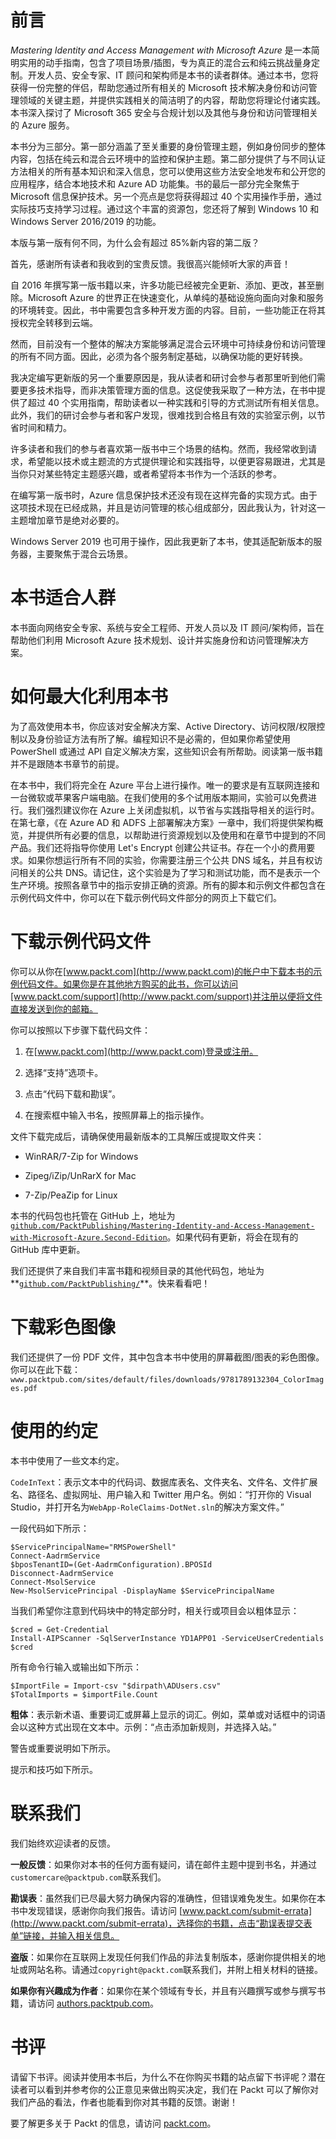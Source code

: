 # 前言

*Mastering Identity and Access Management with Microsoft Azure* 是一本简明实用的动手指南，包含了项目场景/插图，专为真正的混合云和纯云挑战量身定制。开发人员、安全专家、IT 顾问和架构师是本书的读者群体。通过本书，您将获得一份完整的伴侣，帮助您通过所有相关的 Microsoft 技术解决身份和访问管理领域的关键主题，并提供实践相关的简洁明了的内容，帮助您将理论付诸实践。本书深入探讨了 Microsoft 365 安全与合规计划以及其他与身份和访问管理相关的 Azure 服务。

本书分为三部分。第一部分涵盖了至关重要的身份管理主题，例如身份同步的整体内容，包括在纯云和混合云环境中的监控和保护主题。第二部分提供了与不同认证方法相关的所有基本知识和深入信息，您可以使用这些方法安全地发布和公开您的应用程序，结合本地技术和 Azure AD 功能集。书的最后一部分完全聚焦于 Microsoft 信息保护技术。另一个亮点是您将获得超过 40 个实用操作手册，通过实际技巧支持学习过程。通过这个丰富的资源包，您还将了解到 Windows 10 和 Windows Server 2016/2019 的功能。

本版与第一版有何不同，为什么会有超过 85%新内容的第二版？

首先，感谢所有读者和我收到的宝贵反馈。我很高兴能倾听大家的声音！

自 2016 年撰写第一版书籍以来，许多功能已经被完全更新、添加、更改，甚至删除。Microsoft Azure 的世界正在快速变化，从单纯的基础设施向面向对象和服务的环境转变。因此，书中需要包含多种开发方面的内容。目前，一些功能正在将其授权完全转移到云端。

然而，目前没有一个整体的解决方案能够满足混合云环境中可持续身份和访问管理的所有不同方面。因此，必须为各个服务制定基础，以确保功能的更好转换。

我决定编写更新版的另一个重要原因是，我从读者和研讨会参与者那里听到他们需要更多技术指导，而非决策管理方面的信息。这促使我采取了一种方法，在书中提供了超过 40 个实用指南，帮助读者以一种实践和引导的方式测试所有相关信息。此外，我们的研讨会参与者和客户发现，很难找到合格且有效的实验室示例，以节省时间和精力。

许多读者和我们的参与者喜欢第一版书中三个场景的结构。然而，我经常收到请求，希望能以技术或主题流的方式提供理论和实践指导，以便更容易跟进，尤其是当你只对某些特定主题感兴趣，或者希望将本书作为一个活跃的参考。

在编写第一版书时，Azure 信息保护技术还没有现在这样完备的实现方式。由于这项技术现在已经成熟，并且是访问管理的核心组成部分，因此我认为，针对这一主题增加章节是绝对必要的。

Windows Server 2019 也可用于操作，因此我更新了本书，使其适配新版本的服务器，主要聚焦于混合云场景。

# 本书适合人群

本书面向网络安全专家、系统与安全工程师、开发人员以及 IT 顾问/架构师，旨在帮助他们利用 Microsoft Azure 技术规划、设计并实施身份和访问管理解决方案。

# 如何最大化利用本书

为了高效使用本书，你应该对安全解决方案、Active Directory、访问权限/权限控制以及身份验证方法有所了解。编程知识不是必需的，但如果你希望使用 PowerShell 或通过 API 自定义解决方案，这些知识会有所帮助。阅读第一版书籍并不是跟随本书章节的前提。

在本书中，我们将完全在 Azure 平台上进行操作。唯一的要求是有互联网连接和一台微软或苹果客户端电脑。在我们使用的多个试用版本期间，实验可以免费进行。我们强烈建议你在 Azure 上关闭虚拟机，以节省与实践指导相关的运行时。在第七章，《在 Azure AD 和 ADFS 上部署解决方案》一章中，我们将提供架构概览，并提供所有必要的信息，以帮助进行资源规划以及使用和在章节中提到的不同产品。我们还将指导你使用 Let's Encrypt 创建公共证书。存在一个小的费用要求。如果你想运行所有不同的实验，你需要注册三个公共 DNS 域名，并且有权访问相关的公共 DNS。请记住，这个实验是为了学习和测试功能，而不是表示一个生产环境。按照各章节中的指示安排正确的资源。所有的脚本和示例文件都包含在示例代码文件中，你可以在下载示例代码文件部分的网页上下载它们。

# 下载示例代码文件

你可以从你在[www.packt.com](http://www.packt.com)的帐户中下载本书的示例代码文件。如果你是在其他地方购买的此书，你可以访问[www.packt.com/support](http://www.packt.com/support)并注册以便将文件直接发送到你的邮箱。

你可以按照以下步骤下载代码文件：

1.  在[www.packt.com](http://www.packt.com)登录或注册。

1.  选择“支持”选项卡。

1.  点击“代码下载和勘误”。

1.  在搜索框中输入书名，按照屏幕上的指示操作。

文件下载完成后，请确保使用最新版本的工具解压或提取文件夹：

+   WinRAR/7-Zip for Windows

+   Zipeg/iZip/UnRarX for Mac

+   7-Zip/PeaZip for Linux

本书的代码包也托管在 GitHub 上，地址为[`github.com/PacktPublishing/Mastering-Identity-and-Access-Management-with-Microsoft-Azure.Second-Edition`](https://github.com/PacktPublishing/Mastering-Identity-and-Access-Management-with-Microsoft-Azure.Second-Edition)。如果代码有更新，将会在现有的 GitHub 库中更新。

我们还提供了来自我们丰富书籍和视频目录的其他代码包，地址为**[`github.com/PacktPublishing/`](https://github.com/PacktPublishing/)**。快来看看吧！

# 下载彩色图像

我们还提供了一份 PDF 文件，其中包含本书中使用的屏幕截图/图表的彩色图像。你可以在此下载：`www.packtpub.com/sites/default/files/downloads/9781789132304_ColorImages.pdf`

# 使用的约定

本书中使用了一些文本约定。

`CodeInText`：表示文本中的代码词、数据库表名、文件夹名、文件名、文件扩展名、路径名、虚拟网址、用户输入和 Twitter 用户名。例如：“打开你的 Visual Studio，并打开名为`WebApp-RoleClaims-DotNet.sln`的解决方案文件。”

一段代码如下所示：

```
$ServicePrincipalName="RMSPowerShell"
Connect-AadrmService
$bposTenantID=(Get-AadrmConfiguration).BPOSId
Disconnect-AadrmService
Connect-MsolService
New-MsolServicePrincipal -DisplayName $ServicePrincipalName
```

当我们希望你注意到代码块中的特定部分时，相关行或项目会以粗体显示：

```
$cred = Get-Credential
Install-AIPScanner -SqlServerInstance YD1APP01 -ServiceUserCredentials $cred
```

所有命令行输入或输出如下所示：

```
$ImportFile = Import-csv "$dirpath\ADUsers.csv"
$TotalImports = $importFile.Count
```

**粗体**：表示新术语、重要词汇或屏幕上显示的词汇。例如，菜单或对话框中的词语会以这种方式出现在文本中。示例：“点击添加新规则，并选择入站。”

警告或重要说明如下所示。

提示和技巧如下所示。

# 联系我们

我们始终欢迎读者的反馈。

**一般反馈**：如果你对本书的任何方面有疑问，请在邮件主题中提到书名，并通过`customercare@packtpub.com`联系我们。

**勘误表**：虽然我们已尽最大努力确保内容的准确性，但错误难免发生。如果你在本书中发现错误，感谢你向我们报告。请访问 [www.packt.com/submit-errata](http://www.packt.com/submit-errata)，选择你的书籍，点击“勘误表提交表单”链接，并输入相关信息。

**盗版**：如果你在互联网上发现任何我们作品的非法复制版本，感谢你提供相关的地址或网站名称。请通过`copyright@packt.com`联系我们，并附上相关材料的链接。

**如果你有兴趣成为作者**：如果你在某个领域有专长，并且有兴趣撰写或参与撰写书籍，请访问 [authors.packtpub.com](http://authors.packtpub.com/)。

# 书评

请留下书评。阅读并使用本书后，为什么不在你购买书籍的站点留下书评呢？潜在读者可以看到并参考你的公正意见来做出购买决定，我们在 Packt 可以了解你对我们产品的看法，作者也能看到你对其书籍的反馈。谢谢！

要了解更多关于 Packt 的信息，请访问 [packt.com](http://www.packt.com/)。
